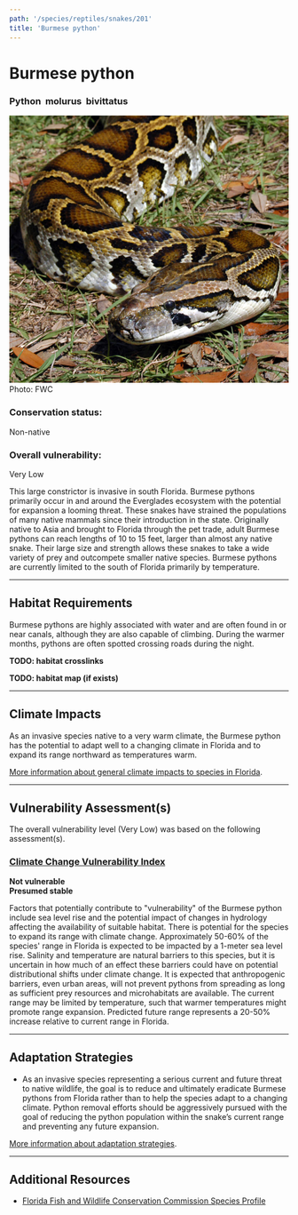 ```yaml
---
path: '/species/reptiles/snakes/201'
title: 'Burmese python'
---
```


# Burmese python

### Python  molurus  bivittatus

<div id="TopSection">

<div class="header-photo"><img src="201.jpg" alt="Photo for Burmese python"/>
<figcaption>Photo: FWC</figcaption></div>

<div>

### Conservation status:

Non-native

### Overall vulnerability:

Very Low

</div>
</div>

This large constrictor is invasive in south Florida.  Burmese pythons primarily occur in and around the Everglades ecosystem with the potential for expansion a looming threat.  These snakes have strained the populations of many native mammals since their introduction in the state.  Originally native to Asia and brought to Florida through the pet trade, adult Burmese pythons can reach lengths of 10 to 15 feet, larger than almost any native snake.  Their large size and strength allows these snakes to take a wide variety of prey and outcompete smaller native species.  Burmese pythons are currently limited to the south of Florida primarily by temperature.

<hr />

## Habitat Requirements



Burmese pythons are highly associated with water and are often found in or near canals, although they are also capable of climbing.  During the warmer months, pythons are often spotted crossing roads during the night.

**TODO: habitat crosslinks**

**TODO: habitat map (if exists)**

<hr />

## Climate Impacts

As an invasive species native to a very warm climate, the Burmese python has the potential to adapt well to a changing climate in Florida and to expand its range northward as temperatures warm.

[More information about general climate impacts to species in Florida](/impacts/species).



<hr />

## Vulnerability Assessment(s)

The overall vulnerability level (Very Low) was based on the following assessment(s).
#### 
<div class="vulnerability-header">
<h3><a href="/impacts/vulnerability/ccvi">Climate Change Vulnerability Index</a></h3>
<b class="not">Not vulnerable <br/> Presumed stable</b>
</div> 

Factors that potentially contribute to "vulnerability" of the Burmese python include sea level rise and the potential impact of changes in hydrology affecting the availability of suitable habitat.  There is potential for the species to expand its range with climate change. Approximately 50-60% of the species' range in Florida is expected to be impacted by a 1-meter sea level rise. Salinity and temperature are natural barriers to this species, but it is uncertain in how much of an effect these barriers could have on potential distributional shifts under climate change.  It is expected that anthropogenic barriers, even urban areas, will not prevent pythons from spreading as long as sufficient prey resources and microhabitats are available.  The current range may be limited by temperature, such that warmer temperatures might promote range expansion.  Predicted future range represents a 20-50% increase relative to current range in Florida.


<hr />

## Adaptation Strategies

- As an invasive species representing a serious current and future threat to native wildlife, the goal is to reduce and ultimately eradicate Burmese pythons from Florida rather than to help the species adapt to a changing climate.  Python removal efforts should be aggressively pursued with the goal of reducing the python population within the snake’s current range and preventing any future expansion.

[More information about adaptation strategies](/strategies).

<hr />


## Additional Resources

- [Florida Fish and Wildlife Conservation Commission Species Profile](https://myfwc.com/wildlifehabitats/nonnatives/reptiles/snakes/burmese-python/)
